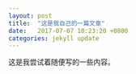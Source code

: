```yaml
---
layout: post
title:  "这是我自己的一篇文章"
date:   2017-07-07 10:23:20 +0800
categories: jekyll update
---
```


这是我尝试着随便写的一些内容。